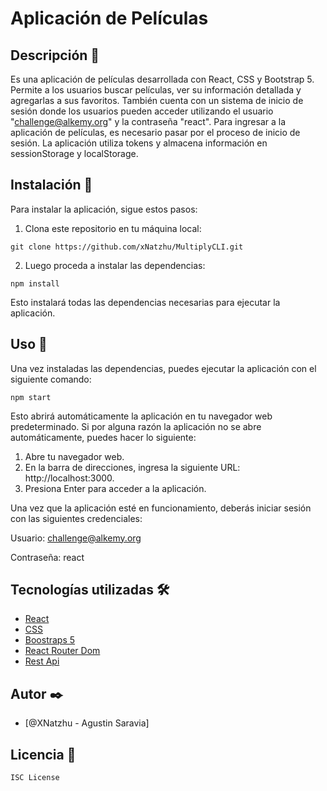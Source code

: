 # Aplicación de Películas

## Descripción  💫

Es una aplicación de películas desarrollada con React, CSS y Bootstrap 5. Permite a los usuarios buscar películas, ver su información detallada y agregarlas a sus favoritos. También cuenta con un sistema de inicio de sesión donde los usuarios pueden acceder utilizando el usuario "challenge@alkemy.org" y la contraseña "react". 
Para ingresar a la aplicación de películas, es necesario pasar por el proceso de inicio de sesión. La aplicación utiliza tokens y almacena información en sessionStorage y localStorage.

## Instalación  🔧

Para instalar la aplicación, sigue estos pasos:

1. Clona este repositorio en tu máquina local:

```
git clone https://github.com/xNatzhu/MultiplyCLI.git
```

2. Luego proceda a instalar las dependencias:

```
npm install
```

Esto instalará todas las dependencias necesarias para ejecutar la aplicación.

## Uso  📌

Una vez instaladas las dependencias, puedes ejecutar la aplicación con el siguiente comando:

```
npm start
```

Esto abrirá automáticamente la aplicación en tu navegador web predeterminado. Si por alguna razón la aplicación no se abre automáticamente, puedes hacer lo siguiente:

1. Abre tu navegador web.
2. En la barra de direcciones, ingresa la siguiente URL: http://localhost:3000.
3. Presiona Enter para acceder a la aplicación.

Una vez que la aplicación esté en funcionamiento, deberás iniciar sesión con las siguientes credenciales:

Usuario: challenge@alkemy.org

Contraseña: react

## Tecnologías utilizadas  🛠️

- [React](https://reactjs.org) 
- [CSS](https://developer.mozilla.org/en-US/docs/Web/CSS) 
- [Boostraps 5](https://getbootstrap.com) 
- [React Router Dom](https://reactrouter.com)  
- [Rest Api](https://www.themoviedb.org)  

## Autor  ✒️
- [@XNatzhu - Agustin Saravia]

## Licencia  📄
```
ISC License
```
